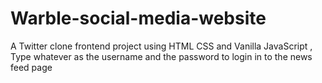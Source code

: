 # Warble-social-media-website
A Twitter clone frontend project using HTML CSS and Vanilla JavaScript ,
Type whatever as the username and the password to login in to the news feed page
